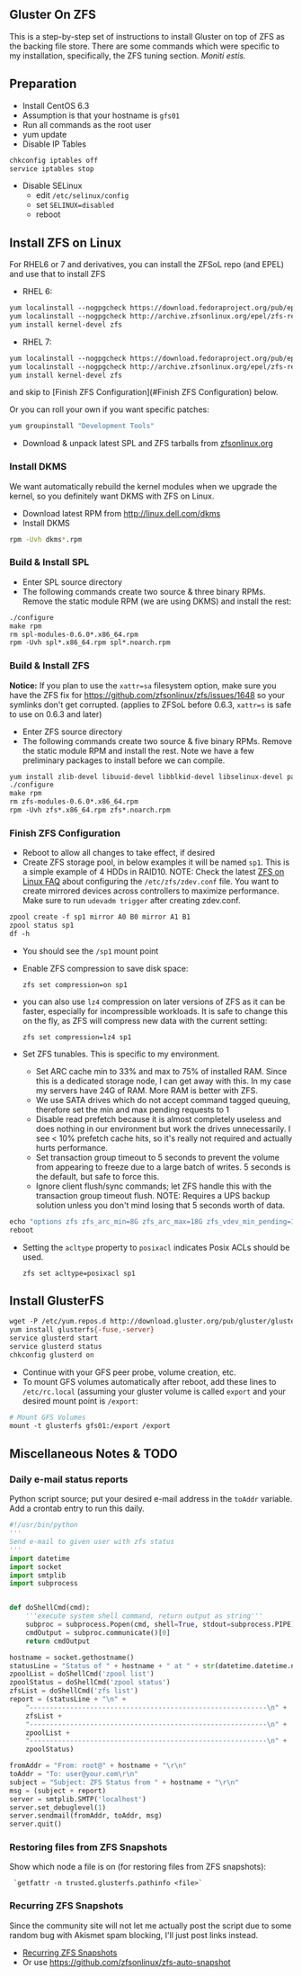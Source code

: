 Gluster On ZFS
--------------

This is a step-by-step set of instructions to install Gluster on top of ZFS as the backing file store. There are some commands which were specific to my installation, specifically, the ZFS tuning section. *Moniti estis.*

Preparation
-----------

-   Install CentOS 6.3
-   Assumption is that your hostname is `gfs01`
-   Run all commands as the root user
-   yum update
-   Disable IP Tables

```sh
chkconfig iptables off
service iptables stop
```

-   Disable SELinux
    -   edit ``/etc/selinux/config``
    -   set ``SELINUX=disabled``
    -   reboot

Install ZFS on Linux
--------------------

For RHEL6 or 7 and derivatives, you can install the ZFSoL repo (and EPEL) and use that to install ZFS

-   RHEL 6:
```sh
yum localinstall --nogpgcheck https://download.fedoraproject.org/pub/epel/6/x86_64/epel-release-6-8.noarch.rpm
yum localinstall --nogpgcheck http://archive.zfsonlinux.org/epel/zfs-release.el6.noarch.rpm
yum install kernel-devel zfs
```

-   RHEL 7:
```sh
yum localinstall --nogpgcheck https://download.fedoraproject.org/pub/epel/7/x86_64/e/epel-release-7-2.noarch.rpm
yum localinstall --nogpgcheck http://archive.zfsonlinux.org/epel/zfs-release.el7.noarch.rpm
yum install kernel-devel zfs
```

and skip to [Finish ZFS Configuration](#Finish ZFS Configuration) below.

Or you can roll your own if you want specific patches:
```sh
yum groupinstall "Development Tools"
```

-   Download & unpack latest SPL and ZFS tarballs from [zfsonlinux.org](http://www.zfsonlinux.org)

### Install DKMS

We want automatically rebuild the kernel modules when we upgrade the kernel, so you definitely want DKMS with ZFS on Linux.

-   Download latest RPM from <http://linux.dell.com/dkms>
-   Install DKMS
```sh
rpm -Uvh dkms*.rpm
```

### Build & Install SPL

-   Enter SPL source directory
-   The following commands create two source & three binary RPMs. Remove the static module RPM (we are using DKMS) and install the rest:
```sh
./configure
make rpm
rm spl-modules-0.6.0*.x86_64.rpm
rpm -Uvh spl*.x86_64.rpm spl*.noarch.rpm
```

### Build & Install ZFS

**Notice:**
If you plan to use the `xattr=sa` filesystem option, make sure you have the ZFS fix for <https://github.com/zfsonlinux/zfs/issues/1648> so your symlinks don't get corrupted.
(applies to ZFSoL before 0.6.3, `xattr=s` is safe to use on 0.6.3 and later)

-   Enter ZFS source directory
-   The following commands create two source & five binary RPMs. Remove the static module RPM and install the rest. Note we have a few preliminary packages to install before we can compile.
```sh
yum install zlib-devel libuuid-devel libblkid-devel libselinux-devel parted lsscsi
./configure
make rpm
rm zfs-modules-0.6.0*.x86_64.rpm
rpm -Uvh zfs*.x86_64.rpm zfs*.noarch.rpm
```

### Finish ZFS Configuration

-   Reboot to allow all changes to take effect, if desired
-   Create ZFS storage pool, in below examples it will be named `sp1`. This is a simple example of 4 HDDs in RAID10. NOTE: Check the latest [ZFS on Linux FAQ](http://zfsonlinux.org/faq.html) about configuring the `/etc/zfs/zdev.conf` file. You want to create mirrored devices across controllers to maximize performance. Make sure to run `udevadm trigger` after creating zdev.conf.
```sh
zpool create -f sp1 mirror A0 B0 mirror A1 B1
zpool status sp1
df -h
```

-   You should see the `/sp1` mount point
-   Enable ZFS compression to save disk space:

    `zfs set compression=on sp1`

-   you can also use `lz4` compression on later versions of ZFS as it can be faster, especially for incompressible workloads. It is safe to change this on the fly, as ZFS will compress new data with the current setting:

    `zfs set compression=lz4 sp1`

-   Set ZFS tunables. This is specific to my environment.
    -   Set ARC cache min to 33% and max to 75% of installed RAM. Since this is a dedicated storage node, I can get away with this. In my case my servers have 24G of RAM. More RAM is better with ZFS.
    -   We use SATA drives which do not accept command tagged queuing, therefore set the min and max pending requests to 1
    -   Disable read prefetch because it is almost completely useless and does nothing in our environment but work the drives unnecessarily. I see < 10% prefetch cache hits, so it's really not required and actually hurts performance.
    -   Set transaction group timeout to 5 seconds to prevent the volume from appearing to freeze due to a large batch of writes. 5 seconds is the default, but safe to force this.
    -   Ignore client flush/sync commands; let ZFS handle this with the transaction group timeout flush. NOTE: Requires a UPS backup solution unless you don't mind losing that 5 seconds worth of data.

```sh
echo "options zfs zfs_arc_min=8G zfs_arc_max=18G zfs_vdev_min_pending=1 zfs_vdev_max_pending=1 zfs_prefetch_disable=1 zfs_txg_timeout=5" > /etc/modprobe.d/zfs.conf
reboot
```

-   Setting the `acltype` property to `posixacl` indicates Posix ACLs should be used.

    `zfs set acltype=posixacl sp1`

Install GlusterFS
-----------------

```sh
wget -P /etc/yum.repos.d http://download.gluster.org/pub/gluster/glusterfs/LATEST/EPEL.repo/glusterfs-epel.repo
yum install glusterfs{-fuse,-server}
service glusterd start
service glusterd status
chkconfig glusterd on
```

-   Continue with your GFS peer probe, volume creation, etc.
-   To mount GFS volumes automatically after reboot, add these lines to `/etc/rc.local` (assuming your gluster volume is called `export` and your desired mount point is `/export`:

```sh
# Mount GFS Volumes
mount -t glusterfs gfs01:/export /export
```

Miscellaneous Notes & TODO
--------------------------

### Daily e-mail status reports

Python script source; put your desired e-mail address in the `toAddr` variable. Add a crontab entry to run this daily.

```python
#!/usr/bin/python
'''
Send e-mail to given user with zfs status
'''
import datetime
import socket
import smtplib
import subprocess


def doShellCmd(cmd):
    '''execute system shell command, return output as string'''
    subproc = subprocess.Popen(cmd, shell=True, stdout=subprocess.PIPE)
    cmdOutput = subproc.communicate()[0]
    return cmdOutput

hostname = socket.gethostname()
statusLine = "Status of " + hostname + " at " + str(datetime.datetime.now())
zpoolList = doShellCmd('zpool list')
zpoolStatus = doShellCmd('zpool status')
zfsList = doShellCmd('zfs list')
report = (statusLine + "\n" +
    "-----------------------------------------------------------\n" +
    zfsList +
    "-----------------------------------------------------------\n" +
    zpoolList +
    "-----------------------------------------------------------\n" +
    zpoolStatus)

fromAddr = "From: root@" + hostname + "\r\n"
toAddr = "To: user@your.com\r\n"
subject = "Subject: ZFS Status from " + hostname + "\r\n"
msg = (subject + report)
server = smtplib.SMTP('localhost')
server.set_debuglevel(1)
server.sendmail(fromAddr, toAddr, msg)
server.quit()

```

### Restoring files from ZFS Snapshots

Show which node a file is on (for restoring files from ZFS snapshots):

     `getfattr -n trusted.glusterfs.pathinfo <file>`

### Recurring ZFS Snapshots

Since the community site will not let me actually post the script due to some random bug with Akismet spam blocking, I'll just post links instead.

-   [Recurring ZFS Snapshots](http://community.spiceworks.com/how_to/show/15303-recurring-zfs-snapshots)
-   Or use <https://github.com/zfsonlinux/zfs-auto-snapshot>
